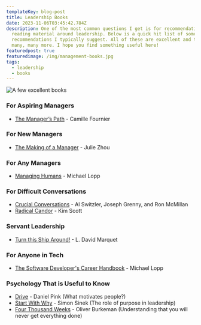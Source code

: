 ```yaml
---
templateKey: blog-post
title: Leadership Books
date: 2023-11-06T03:45:42.784Z
description: One of the most common questions I get is for recommendations of
  reading material around leadership. Below is a quick hit list of some of the
  recommendations I typically suggest. All of these are excellent and there are
  many, many more. I hope you find something useful here!
featuredpost: true
featuredimage: /img/management-books.jpg
tags:
  - leadership
  - books
---
```

![A few excellent books](/img/management-books.jpg "A few excellent books")

### For Aspiring Managers

* [The Manager’s Path](https://www.amazon.ca/Managers-Path-Leaders-Navigating-Growth/dp/1491973897) - Camille Fournier

### For New Managers

* [The Making of a Manager](https://www.amazon.ca/Making-Manager-What-Everyone-Looks/dp/0735219567) - Julie Zhou

### For Any Managers

* [Managing Humans](https://www.amazon.ca/Managing-Humans-Humorous-Software-Engineering/dp/1484271157) - Michael Lopp

### For Difficult Conversations

* [Crucial Conversations](https://www.amazon.ca/Crucial-Conversations-Tools-Talking-Stakes-ebook/dp/B093Y3N433) - Al Switzler, Joseph Grenny, and Ron McMillan
* [Radical Candor](https://www.amazon.ca/Radical-Candor-Revised-Kick-Ass-Humanity-ebook/dp/B07P9LPXPT) - Kim Scott

### Servant Leadership

* [Turn this Ship Around!](https://www.amazon.ca/Turn-Ship-Around-Turning-Followers-ebook/dp/B00AFPVP0Y) - L. David Marquet

### For Anyone in Tech

* [The Software Developer's Career Handbook](https://www.amazon.ca/Software-Developers-Career-Handbook-ebook/dp/B0CF7PFP8J) - Michael Lopp

### Psychology That is Useful to Know

* [Drive](https://www.amazon.ca/Drive-Surprising-Truth-About-Motivates-ebook/dp/B004P1JDJO) - Daniel Pink (What motivates people?)
* [Start With Why](https://www.amazon.ca/Start-Why-Leaders-Inspire-Everyone-ebook/dp/B002Q6XUE4) - Simon Sinek (The role of purpose in leadership)
* [Four Thousand Weeks](https://www.amazon.ca/Four-Thousand-Weeks-Management-Mortals-ebook/dp/B08L5X2F54) - Oliver Burkeman (Understanding that you will never get everything done)